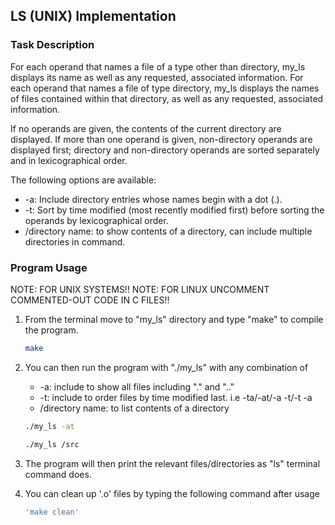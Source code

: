 <!-- GETTING STARTED -->
## LS (UNIX) Implementation
### Task Description

For each operand that names a file of a type other than directory, my_ls displays its name as well as any requested, associated information. For each operand that names a file of type directory, my_ls displays the names of files contained within that directory, as well as any requested, associated information.

If no operands are given, the contents of the current directory are displayed. If more than one operand is given, non-directory operands are displayed first; directory and non-directory operands are sorted separately and in lexicographical order.

The following options are available:

*  -a: Include directory entries whose names begin with a dot (.).
*  -t: Sort by time modified (most recently modified first) before sorting the operands by lexicographical order.
*  /directory name: to show contents of a directory, can include multiple directories in command. 
### Program Usage

NOTE: FOR UNIX SYSTEMS!!
NOTE: FOR LINUX UNCOMMENT COMMENTED-OUT CODE IN C FILES!!

1. From the terminal move to "my_ls" directory and type "make" to compile the program.

   ```sh
   make
   ```
2. You can then run the program with "./my_ls" with any combination of 
    * -a: include to show all files including "." and ".."
    * -t: include to order files by time modified last. i.e -ta/-at/-a -t/-t -a
    * /directory name: to list contents of a directory
   ```sh
   ./my_ls -at
   ```
   ```sh
   ./my_ls /src
   ```
3. The program will then print the relevant files/directories as "ls" terminal command does.

4. You can clean up '.o' files by typing the following command after usage
    ```sh
   'make clean'
   ```





